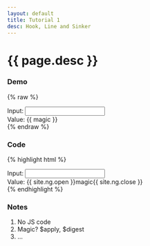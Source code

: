 ```yaml
---
layout: default
title: Tutorial 1
desc: Hook, Line and Sinker
---
```

# {{ page.desc }}

### Demo
{% raw %}
<div class="demo">
	<label>Input: </label>
	<input ng-model="magic" type="text" />
	<div class="br"></div>
	<label>Value: </label>
	<span>{{ magic }}</span>
</div>
{% endraw %}

### Code
{% highlight html %}
<div class="demo">
	<label>Input: </label>
	<input ng-model="magic" type="text" />
	<br/>
	<label>Value: </label>
	<span>{{ site.ng.open }}magic{{ site.ng.close }}</span>
</div>
{% endhighlight %}

### Notes
1. No JS code
1. Magic? $apply, $digest
1. ...
